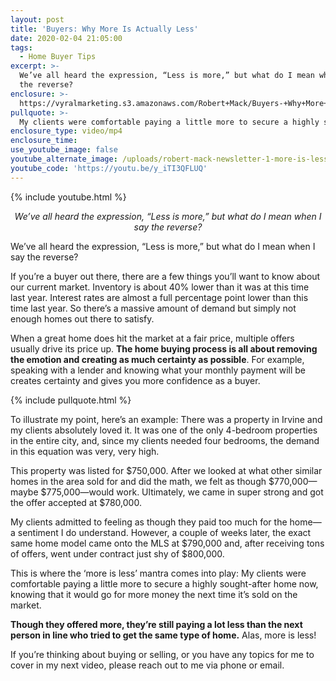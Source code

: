 ```yaml
---
layout: post
title: 'Buyers: Why More Is Actually Less'
date: 2020-02-04 21:05:00
tags:
  - Home Buyer Tips
excerpt: >-
  We’ve all heard the expression, “Less is more,” but what do I mean when I say
  the reverse?
enclosure: >-
  https://vyralmarketing.s3.amazonaws.com/Robert+Mack/Buyers-+Why+More+Is+Actually+Less.mp4
pullquote: >-
  My clients were comfortable paying a little more to secure a highly sought-after home now, knowing that it would go for more money the next time it’s sold on the market.
enclosure_type: video/mp4
enclosure_time:
use_youtube_image: false
youtube_alternate_image: /uploads/robert-mack-newsletter-1-more-is-less-youtube.jpg
youtube_code: 'https://youtu.be/y_iTI3QFLUQ'
---
```


{% include youtube.html %}

<p style="text-align: center;"><em>We’ve all heard the expression, “Less is more,” but what do I mean when I say the reverse?</em></p>

We’ve all heard the expression, “Less is more,” but what do I mean when I say the reverse?&nbsp;

If you’re a buyer out there, there are a few things you’ll want to know about our current market. Inventory is about 40% lower than it was at this time last year. Interest rates are almost a full percentage point lower than this time last year. So there’s a massive amount of demand but simply not enough homes out there to satisfy.&nbsp;

When a great home does hit the market at a fair price, multiple offers usually drive its price up.&nbsp;**The home buying process is all about removing the emotion and creating as much certainty as possible**. For example, speaking with a lender and knowing what your monthly payment will be creates certainty and gives you more confidence as a buyer.&nbsp;

{% include pullquote.html %}

To illustrate my point, here’s an example: There was a property in Irvine and my clients absolutely loved it. It was one of the only 4-bedroom properties in the entire city, and, since my clients needed four bedrooms, the demand in this equation was very, very high.&nbsp;

This property was listed for $750,000. After we looked at what other similar homes in the area sold for and did the math, we felt as though $770,000—maybe $775,000—would work. Ultimately, we came in super strong and got the offer accepted at $780,000.&nbsp;

My clients admitted to feeling as though they paid too much for the home—a sentiment I do understand. However, a couple of weeks later, the exact same home model came onto the MLS at $790,000 and, after receiving tons of offers, went under contract just shy of $800,000.&nbsp;

This is where the ‘more is less’ mantra comes into play: My clients were comfortable paying a little more to secure a highly sought-after home now, knowing that it would go for more money the next time it’s sold on the market.&nbsp;

**Though they offered more, they’re still paying a lot less than the next person in line who tried to get the same type of home.** Alas, more is less\!&nbsp;

If you’re thinking about buying or selling, or you have any topics for me to cover in my next video, please reach out to me via phone or email.